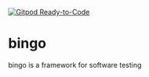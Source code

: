 [![Gitpod Ready-to-Code](https://img.shields.io/badge/Gitpod-Ready--to--Code-blue?logo=gitpod)](https://gitpod.io/#https://github.com/zxdwj1920/bingo) 

# bingo

bingo is a framework for software testing
